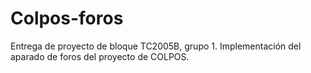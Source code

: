 # Colpos-foros
Entrega de proyecto de bloque TC2005B, grupo 1. Implementación del aparado de foros del proyecto de COLPOS.
